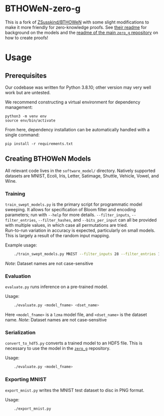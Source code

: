 # BTHOWeN-zero-g

This is a fork of [ZSusskind/BTHOWeN](https://github.com/ZSusskind/BTHOWeN) with some slight modifications to make it more friendly for zero-knowledge proofs.
See [their readme](https://github.com/ZSusskind/BTHOWeN/blob/master/README.md) for background on the models and the [readme of the main `zero_g` repository](https://github.com/zkp-gravity/zero_g/blob/main/README.md) on how to create proofs!

# Usage
## Prerequisites

Our codebase was written for Python 3.8.10; other version may very well work but are untested.

We recommend constructing a virtual environment for dependency management:
```
python3 -m venv env
source env/bin/activate
```

From here, dependency installation can be automatically handled with a single command:
```
pip install -r requirements.txt
```

## Creating BTHOWeN Models
All relevant code lives in the `software_model/` directory. Natively supported datasets are MNIST, Ecoli, Iris, Letter, Satimage, Shuttle, Vehicle, Vowel, and Wine.

### Training

`train_swept_models.py` is the primary script for programmatic model sweeping. It allows for specification of Bloom filter and encoding parameters; run with `--help` for more details.  `--filter_inputs`, `--filter_entries`, `--filter_hashes`, and `--bits_per_input` can all be provided with multiple values, in which case all permutations are tried.  
Run-to-run variation in accuracy is expected, particularly on small models. This is largely a result of the random input mapping.  

Example usage: 
```bash
    ./train_swept_models.py MNIST --filter_inputs 28 --filter_entries 1024 --filter_hashes 2 --bits_per_input 2
```  
*Note*: Dataset names are not case-sensitive

### Evaluation

`evaluate.py` runs inference on a pre-trained model.

Usage:
```bash
    ./evaluate.py <model_fname> <dset_name>
```

Here `<model_fname>` is a `lzma` model file, and `<dset_name>` is the dataset name. 
*Note*: Dataset names are not case-sensitive

### Serialization

`convert_to_hdf5.py` converts a trained model to an HDF5 file. This is necessary to use the model in the [`zero_g`](https://github.com/zkp-gravity/zero_g) repository. 

Usage:
```bash
    ./evaluate.py <model_fname>
```

### Exporting MNIST

`export_mnist.py` writes the MNIST test dataset to disc in PNG format.

Usage:
```bash
    ./export_mnist.py
```